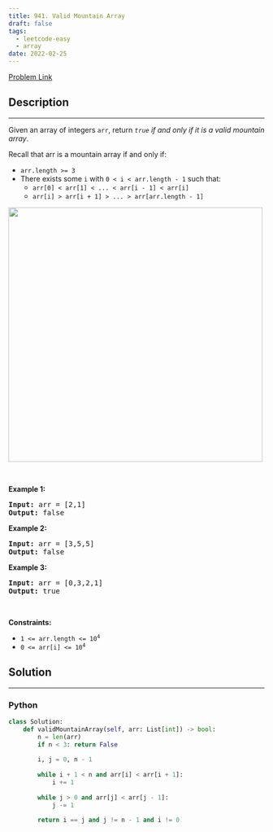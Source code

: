 ```yaml
---
title: 941. Valid Mountain Array
draft: false
tags: 
  - leetcode-easy
  - array
date: 2022-02-25
---
```


[Problem Link](https://leetcode.com/problems/valid-mountain-array/)

## Description

---
<p>Given an array of integers <code>arr</code>, return <em><code>true</code> if and only if it is a valid mountain array</em>.</p>

<p>Recall that arr is a mountain array if and only if:</p>

<ul>
	<li><code>arr.length &gt;= 3</code></li>
	<li>There exists some <code>i</code> with <code>0 &lt; i &lt; arr.length - 1</code> such that:
	<ul>
		<li><code>arr[0] &lt; arr[1] &lt; ... &lt; arr[i - 1] &lt; arr[i] </code></li>
		<li><code>arr[i] &gt; arr[i + 1] &gt; ... &gt; arr[arr.length - 1]</code></li>
	</ul>
	</li>
</ul>
<img src="https://assets.leetcode.com/uploads/2019/10/20/hint_valid_mountain_array.png" width="500" />
<p>&nbsp;</p>
<p><strong class="example">Example 1:</strong></p>
<pre><strong>Input:</strong> arr = [2,1]
<strong>Output:</strong> false
</pre><p><strong class="example">Example 2:</strong></p>
<pre><strong>Input:</strong> arr = [3,5,5]
<strong>Output:</strong> false
</pre><p><strong class="example">Example 3:</strong></p>
<pre><strong>Input:</strong> arr = [0,3,2,1]
<strong>Output:</strong> true
</pre>
<p>&nbsp;</p>
<p><strong>Constraints:</strong></p>

<ul>
	<li><code>1 &lt;= arr.length &lt;= 10<sup>4</sup></code></li>
	<li><code>0 &lt;= arr[i] &lt;= 10<sup>4</sup></code></li>
</ul>


## Solution

---
### Python
``` py title='valid-mountain-array'
class Solution:
    def validMountainArray(self, arr: List[int]) -> bool:
        n = len(arr)
        if n < 3: return False
        
        i, j = 0, n - 1
        
        while i + 1 < n and arr[i] < arr[i + 1]: 
            i += 1
        
        while j > 0 and arr[j] < arr[j - 1]:
            j -= 1
        
        return i == j and j != n - 1 and i != 0
```

